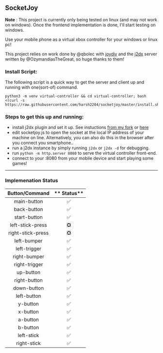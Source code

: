 ## SocketJoy

**Note** : This project is currently only being tested on linux (and may not work on windows). Once the frontend implementation is done, I'll start testing on windows.

Use your mobile phone as a virtual xbox controller for your windows or linux pc!

This project relies on work done by @qbolec with [joydiv](https://github.com/qbolec/Joydiv) and the [j2dx](https://github.com/OzymandiasTheGreat/Joy2DroidX-server/) server written by @OzymandiasTheGreat, so huge thanks to them!

### Install Script:
The following script is a quick way to get the server and client up and running with one(sort-of) command.
```
python3 -m venv virtual-controller && cd virtual-controller; bash <(curl -s https://raw.githubusercontent.com/harsh2204/socketjoy/master/install.sh)
```

### Steps to get this up and running:

* install j2dx plugin and set it up. See instuctions [from my fork](https://github.com/harsh2204/Joy2DroidX-server) or  [here](https://github.com/OzymandiasTheGreat/Joy2DroidX-server/#installation)
* edit socketjoy.js to open the socket at the local IP address of your machine on line. Alternatively, you can also do this in the browser after you connect you smartphone..
* run a j2dx instance by simply running `j2dx` or `j2dx -d` for debugging.
* run `python -m http.server 8080` to serve the virtual controller front-end.
* connect to your <local-ip-of-host>:8080 from your mobile device and start playing some games!

--- 

### Implemenation Status

**Button/Command**|** Status**
:-----:|:-----:
main-button|✅
back-button|✅
start-button|✅
left-stick-press|❎
right-stick-press|❎
left-bumper|✅
left-trigger|✅
right-bumper|✅
right-trigger|✅
up-button|✅
right-button|✅
down-button|✅
left-button|✅
y-button|✅
x-button|✅
a-button|✅
b-button|✅
left-stick|✅
right-stick|✅
